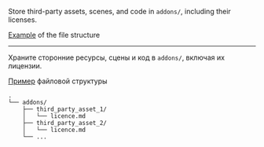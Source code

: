 Store third-party assets, scenes, and code in `addons/`, including their licenses.

[Example](#example) of the file structure

---

Храните сторонние ресурсы, сцены и код в `addons/`, включая их лицензии.


[Пример](#example) файловой структуры


<a name='example'></a>
```
.
└── addons/
    ├── third_party_asset_1/
    │   └── licence.md
    ├── third_party_asset_2/
    │   └── licence.md
    └── ...
```